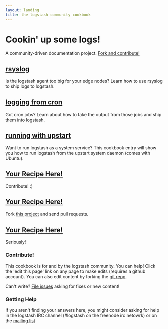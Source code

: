 ```yaml
---
layout: landing
title: the logstash community cookbook
---
```


# Cookin' up some logs!

A community-driven documentation project. [Fork and contribute!](https://github.com/logstash/cookbook)

## [rsyslog](recipes/rsyslog-agent/)

Is the logstash agent too big for your edge nodes? Learn how to use rsyslog to ship logs to logstash.

## [logging from cron](recipes/log-from-cron//)

Got cron jobs? Learn about how to take the output from those jobs and ship them into logstash.

## [running with upstart](recipes/using-upstart/)

Want to run logstash as a system service? This cookbook entry will show you how
to run logstash from the upstart system daemon (comes with Ubuntu).

## [Your Recipe Here!](https://github.com/logstash/cookbook)

Contribute! :)

## [Your Recipe Here!](https://github.com/logstash/cookbook)

Fork [this project](https://github.com/logstash/cookbook) and send pull requests.

## [Your Recipe Here!](https://github.com/logstash/cookbook)

Seriously!

### Contribute!

This cookbook is for and by the logstash community. You can help! Click the
'edit this page' link on any page to make edits (requires a github account). You can also
edit content by forking the [git repo](https://github.com/logstash/cookbook).

Can't write? [File issues](https://github.com/logstash/cookbook/issues) asking
for fixes or new content!

### Getting Help

If you aren't finding your answers here, you might consider asking for help
in the logstash IRC channel (#logstash on the freenode irc netowrk) or on the
[mailing list](http://groups.google.com/group/logstash-users)
